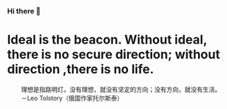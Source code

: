 ### Hi there 👋

<!--
**mulholland0318z/mulholland0318z** is a ✨ _special_ ✨ repository because its `README.md` (this file) appears on your GitHub profile.

Here are some ideas to get you started:

- 🔭 I’m currently working on ...
- 🌱 I’m currently learning ...
- 👯 I’m looking to collaborate on ...
- 🤔 I’m looking for help with ...
- 💬 Ask me about ...
- 📫 How to reach me: ...
- 😄 Pronouns: ...
- ⚡ Fun fact: ...
-->
# Ideal is the beacon. Without ideal, there is no secure direction; without direction ,there is no life.
　　 理想是指路明灯。没有理想，就没有坚定的方向；没有方向，就没有生活。
　　 －Leo Tolstory（俄国作家托尔斯泰）
